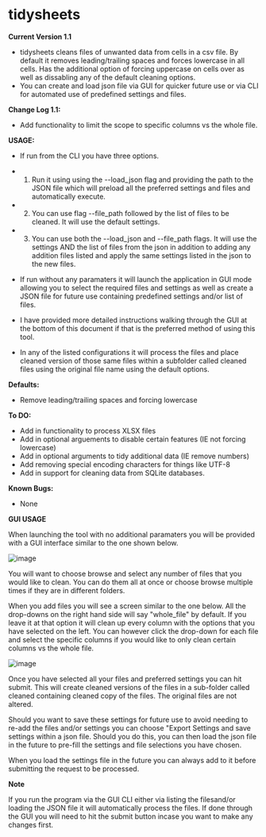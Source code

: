 # tidysheets

**Current Version 1.1**
- tidysheets cleans files of unwanted data from cells in a csv file. By default it removes leading/trailing spaces and forces lowercase in all cells. Has the additional option of forcing uppercase on cells over as well as dissabling any of the default cleaning options.
- You can create and load json file via GUI for quicker future use or via CLI for automated use of predefined settings and files.

**Change Log 1.1:**
- Add functionality to limit the scope to specific columns vs the whole file.

**USAGE:**
- If run from the CLI you have three options. 

- 1) Run it using using the --load_json flag and providing the path to the JSON file which will preload all the preferred settings and files and automatically execute. 
- 2) You can use flag --file_path followed by the list of files to be cleaned. It will use the default settings.
- 3) You can use both the --load_json and --file_path flags. It will use the settings AND the list of files from the json in addition to adding any addition files listed and apply the same settings listed in the json to the new files.

- If run without any paramaters it will launch the application in GUI mode allowing you to select the required files and settings as well as create a JSON file for future use containing predefined settings and/or list of files.

- I have provided more detailed instructions walking through the GUI at the bottom of this document if that is the preferred method of using this tool.

- In any of the listed configurations it will process the files and place cleaned version of those same files within a subfolder called cleaned files using the original file name using the default options.


**Defaults:**
- Remove leading/trailing spaces and forcing lowercase

**To DO:**
- Add in functionality to process XLSX files
- Add in optional arguements to disable certain features (IE not forcing lowercase)
- Add in optional arguments to tidy additional data (IE remove numbers)
- Add removing special encoding characters for things like UTF-8
- Add in support for cleaning data from SQLite databases.

**Known Bugs:**
- None


**GUI USAGE**

When launching the tool with no additional paramaters you will be provided with a GUI interface similar to the one shown below.

![image](https://user-images.githubusercontent.com/59944183/182539559-8e1e16c4-ac85-4ffa-a2eb-f37af2d6fbd0.png)

 You will want to choose browse and select any number of files that you would like to clean. You can do them all at once or choose browse multiple times if they are in different folders.
 
 When you add files you will see a screen similar to the one below. All the drop-downs on the right hand side will say "whole_file" by default. If you leave it at that option it will clean up every column with the options that you have selected on the left. You can however click the drop-down for each file and select the specific columns if you would like to only clean certain columns vs the whole file.

![image](https://user-images.githubusercontent.com/59944183/182539350-6f3a1844-e1a0-4dac-af89-0c67be47fd40.png)

Once you have selected all your files and preferred settings you can hit submit. This will create cleaned versions of the files in a sub-folder called cleaned containing cleaned copy of the files. The original files are not altered.

Should you want to save these settings for future use to avoid needing to re-add the files and/or settings you can choose "Export Settings and save settings within a json file. Should you do this, you can then load the json file in the future to pre-fill the settings and file selections you have chosen.

When you load the settings file in the future you can always add to it before submitting the request to be processed.

**Note**

If you run the program via the GUI CLI either via listing the filesand/or loading the JSON file it will automatically process the files. If done through the GUI you will need to hit the submit button incase you want to make any changes first.


